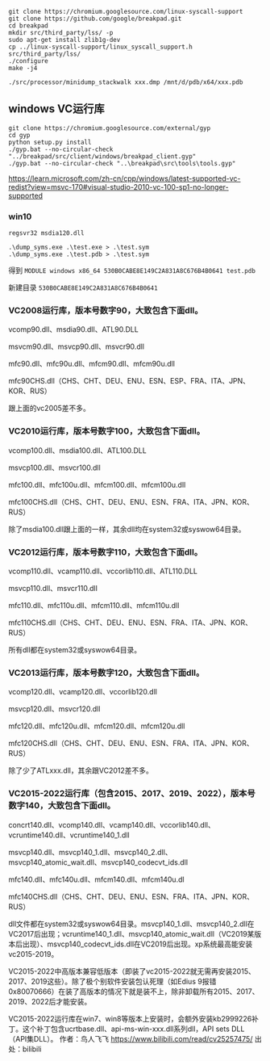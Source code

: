 

```shell
git clone https://chromium.googlesource.com/linux-syscall-support
git clone https://github.com/google/breakpad.git
cd breakpad
mkdir src/third_party/lss/ -p
sudo apt-get install zlib1g-dev
cp ../linux-syscall-support/linux_syscall_support.h src/third_party/lss/
./configure
make -j4

./src/processor/minidump_stackwalk xxx.dmp /mnt/d/pdb/x64/xxx.pdb
```



## windows VC运行库
```shell
git clone https://chromium.googlesource.com/external/gyp
cd gyp
python setup.py install
./gyp.bat --no-circular-check "../breakpad/src/client/windows/breakpad_client.gyp"
./gyp.bat --no-circular-check "..\breakpad\src\tools\tools.gyp"
```
https://learn.microsoft.com/zh-cn/cpp/windows/latest-supported-vc-redist?view=msvc-170#visual-studio-2010-vc-100-sp1-no-longer-supported

### win10
`regsvr32 msdia120.dll`
```shell
.\dump_syms.exe .\test.exe > .\test.sym
.\dump_syms.exe .\test.pdb > .\test.sym
```
得到
`MODULE windows x86_64 530B0CABE8E149C2A831A8C676B4B0641 test.pdb`

新建目录 
`530B0CABE8E149C2A831A8C676B4B0641`

### VC2008运行库，版本号数字90，大致包含下面dll。

vcomp90.dll、msdia90.dll、ATL90.DLL

msvcm90.dll、msvcp90.dll、msvcr90.dll

mfc90.dll、mfc90u.dll、mfcm90.dll、mfcm90u.dll

mfc90CHS.dll（CHS、CHT、DEU、ENU、ESN、ESP、FRA、ITA、JPN、KOR、RUS）

跟上面的vc2005差不多。

### VC2010运行库，版本号数字100，大致包含下面dll。

vcomp100.dll、msdia100.dll、ATL100.DLL

msvcp100.dll、msvcr100.dll

mfc100.dll、mfc100u.dll、mfcm100.dll、mfcm100u.dll

mfc100CHS.dll（CHS、CHT、DEU、ENU、ESN、FRA、ITA、JPN、KOR、RUS）

除了msdia100.dll跟上面的一样，其余dll均在system32或syswow64目录。

### VC2012运行库，版本号数字110，大致包含下面dll。

vcomp110.dll、vcamp110.dll、vccorlib110.dll、ATL110.DLL

msvcp110.dll、msvcr110.dll

mfc110.dll、mfc110u.dll、mfcm110.dll、mfcm110u.dll

mfc110CHS.dll（CHS、CHT、DEU、ENU、ESN、FRA、ITA、JPN、KOR、RUS）

所有dll都在system32或syswow64目录。

### VC2013运行库，版本号数字120，大致包含下面dll。

vcomp120.dll、vcamp120.dll、vccorlib120.dll

msvcp120.dll、msvcr120.dll

mfc120.dll、mfc120u.dll、mfcm120.dll、mfcm120u.dll

mfc120CHS.dll（CHS、CHT、DEU、ENU、ESN、FRA、ITA、JPN、KOR、RUS）

除了少了ATLxxx.dll，其余跟VC2012差不多。

### VC2015-2022运行库（包含2015、2017、2019、2022），版本号数字140，大致包含下面dll。

concrt140.dll、vcomp140.dll、vcamp140.dll、vccorlib140.dll、vcruntime140.dll、vcruntime140_1.dll

msvcp140.dll、msvcp140_1.dll、msvcp140_2.dll、msvcp140_atomic_wait.dll、msvcp140_codecvt_ids.dll

mfc140.dll、mfc140u.dll、mfcm140.dll、mfcm140u.dl

mfc140CHS.dll（CHS、CHT、DEU、ENU、ESN、FRA、ITA、JPN、KOR、RUS）

dll文件都在system32或syswow64目录。msvcp140_1.dll、msvcp140_2.dll在VC2017后出现；vcruntime140_1.dll、msvcp140_atomic_wait.dll（VC2019某版本后出现）、msvcp140_codecvt_ids.dll在VC2019后出现。xp系统最高能安装vc2015-2019。

VC2015-2022中高版本兼容低版本（即装了vc2015-2022就无需再安装2015、2017、2019这些）。除了极个别软件安装包认死理（如Edius 9报错0x80070666）在装了高版本的情况下就是装不上，除非卸载所有2015、2017、2019、2022后才能安装。

VC2015-2022运行库在win7、win8等版本上安装时，会额外安装kb2999226补丁。这个补丁包含ucrtbase.dll、api-ms-win-xxx.dll系列dll，API sets DLL（API集DLL）。 作者：鸟人飞飞 https://www.bilibili.com/read/cv25257475/ 出处：bilibili
